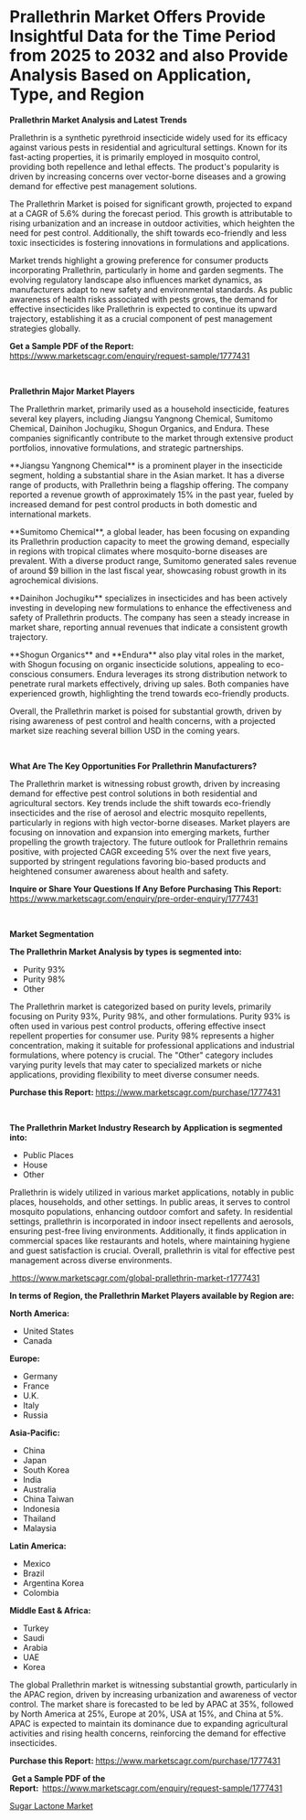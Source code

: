 <p><h1>Prallethrin Market Offers Provide Insightful Data for the Time Period from 2025 to 2032 and also Provide Analysis Based on Application, Type, and Region</h1></p><p><strong>Prallethrin Market Analysis and Latest Trends</strong></p>
<p><p>Prallethrin is a synthetic pyrethroid insecticide widely used for its efficacy against various pests in residential and agricultural settings. Known for its fast-acting properties, it is primarily employed in mosquito control, providing both repellence and lethal effects. The product's popularity is driven by increasing concerns over vector-borne diseases and a growing demand for effective pest management solutions.</p><p>The Prallethrin Market is poised for significant growth, projected to expand at a CAGR of 5.6% during the forecast period. This growth is attributable to rising urbanization and an increase in outdoor activities, which heighten the need for pest control. Additionally, the shift towards eco-friendly and less toxic insecticides is fostering innovations in formulations and applications.</p><p>Market trends highlight a growing preference for consumer products incorporating Prallethrin, particularly in home and garden segments. The evolving regulatory landscape also influences market dynamics, as manufacturers adapt to new safety and environmental standards. As public awareness of health risks associated with pests grows, the demand for effective insecticides like Prallethrin is expected to continue its upward trajectory, establishing it as a crucial component of pest management strategies globally.</p></p>
<p><strong>Get a Sample PDF of the Report:&nbsp;</strong> <a href="https://www.marketscagr.com/enquiry/request-sample/1777431?utm_campaign=2004&utm_medium=2&utm_source=Github&utm_content=ia&utm_term=01042025&utm_id=prallethrin">https://www.marketscagr.com/enquiry/request-sample/1777431</a></p>
<p>&nbsp;</p>
<p><strong>Prallethrin Major Market Players</strong></p>
<p><p>The Prallethrin market, primarily used as a household insecticide, features several key players, including Jiangsu Yangnong Chemical, Sumitomo Chemical, Dainihon Jochugiku, Shogun Organics, and Endura. These companies significantly contribute to the market through extensive product portfolios, innovative formulations, and strategic partnerships.</p><p>**Jiangsu Yangnong Chemical** is a prominent player in the insecticide segment, holding a substantial share in the Asian market. It has a diverse range of products, with Prallethrin being a flagship offering. The company reported a revenue growth of approximately 15% in the past year, fueled by increased demand for pest control products in both domestic and international markets.</p><p>**Sumitomo Chemical**, a global leader, has been focusing on expanding its Prallethrin production capacity to meet the growing demand, especially in regions with tropical climates where mosquito-borne diseases are prevalent. With a diverse product range, Sumitomo generated sales revenue of around $9 billion in the last fiscal year, showcasing robust growth in its agrochemical divisions.</p><p>**Dainihon Jochugiku** specializes in insecticides and has been actively investing in developing new formulations to enhance the effectiveness and safety of Prallethrin products. The company has seen a steady increase in market share, reporting annual revenues that indicate a consistent growth trajectory.</p><p>**Shogun Organics** and **Endura** also play vital roles in the market, with Shogun focusing on organic insecticide solutions, appealing to eco-conscious consumers. Endura leverages its strong distribution network to penetrate rural markets effectively, driving up sales. Both companies have experienced growth, highlighting the trend towards eco-friendly products.</p><p>Overall, the Prallethrin market is poised for substantial growth, driven by rising awareness of pest control and health concerns, with a projected market size reaching several billion USD in the coming years.</p></p>
<p>&nbsp;</p>
<p><strong>What Are The Key Opportunities For Prallethrin Manufacturers?</strong></p>
<p><p>The Prallethrin market is witnessing robust growth, driven by increasing demand for effective pest control solutions in both residential and agricultural sectors. Key trends include the shift towards eco-friendly insecticides and the rise of aerosol and electric mosquito repellents, particularly in regions with high vector-borne diseases. Market players are focusing on innovation and expansion into emerging markets, further propelling the growth trajectory. The future outlook for Prallethrin remains positive, with projected CAGR exceeding 5% over the next five years, supported by stringent regulations favoring bio-based products and heightened consumer awareness about health and safety.</p></p>
<p><strong>Inquire or Share Your Questions If Any Before Purchasing This Report:</strong> <a href="https://www.marketscagr.com/enquiry/pre-order-enquiry/1777431?utm_campaign=2004&utm_medium=2&utm_source=Github&utm_content=ia&utm_term=01042025&utm_id=prallethrin">https://www.marketscagr.com/enquiry/pre-order-enquiry/1777431</a></p>
<p>&nbsp;</p>
<p><strong>Market Segmentation</strong></p>
<p><strong>The Prallethrin Market Analysis by types is segmented into:</strong></p>
<p><ul><li>Purity 93%</li><li>Purity 98%</li><li>Other</li></ul></p>
<p><p>The Prallethrin market is categorized based on purity levels, primarily focusing on Purity 93%, Purity 98%, and other formulations. Purity 93% is often used in various pest control products, offering effective insect repellent properties for consumer use. Purity 98% represents a higher concentration, making it suitable for professional applications and industrial formulations, where potency is crucial. The "Other" category includes varying purity levels that may cater to specialized markets or niche applications, providing flexibility to meet diverse consumer needs.</p></p>
<p><strong>Purchase this Report:&nbsp;</strong><a href="https://www.marketscagr.com/purchase/1777431?utm_campaign=2004&utm_medium=2&utm_source=Github&utm_content=ia&utm_term=01042025&utm_id=prallethrin">https://www.marketscagr.com/purchase/1777431</a></p>
<p>&nbsp;</p>
<p><strong>The Prallethrin Market Industry Research by Application is segmented into:</strong></p>
<p><ul><li>Public Places</li><li>House</li><li>Other</li></ul></p>
<p><p>Prallethrin is widely utilized in various market applications, notably in public places, households, and other settings. In public areas, it serves to control mosquito populations, enhancing outdoor comfort and safety. In residential settings, prallethrin is incorporated in indoor insect repellents and aerosols, ensuring pest-free living environments. Additionally, it finds application in commercial spaces like restaurants and hotels, where maintaining hygiene and guest satisfaction is crucial. Overall, prallethrin is vital for effective pest management across diverse environments.</p></p>
<p><a href="https://www.marketscagr.com/global-prallethrin-market-r1777431?utm_campaign=2004&utm_medium=2&utm_source=Github&utm_content=ia&utm_term=01042025&utm_id=prallethrin">&nbsp;https://www.marketscagr.com/global-prallethrin-market-r1777431</a></p>
<p><strong>In terms of Region, the Prallethrin Market Players available by Region are:</strong></p>
<p>
    <p> <strong> North America: </strong>
        <ul>
            <li>United States</li>
            <li>Canada</li>
        </ul>
        </p> 
    <p> <strong> Europe: </strong>
        <ul>
            <li>Germany</li>
            <li>France</li>
            <li>U.K.</li>
            <li>Italy</li>
            <li>Russia</li>
        </ul>
        </p> 
    <p> <strong> Asia-Pacific: </strong>
        <ul>
            <li>China</li>
            <li>Japan</li>
            <li>South Korea</li>
            <li>India</li>
            <li>Australia</li>
            <li>China Taiwan</li>
            <li>Indonesia</li>
            <li>Thailand</li>
            <li>Malaysia</li>
        </ul>
        </p> 
    <p> <strong> Latin America: </strong>
        <ul>
            <li>Mexico</li>
            <li>Brazil</li>
            <li>Argentina Korea</li>
            <li>Colombia</li>
        </ul>
        </p> 
    <p> <strong> Middle East & Africa: </strong>
        <ul>
            <li>Turkey</li>
            <li>Saudi</li>
            <li>Arabia</li>
            <li>UAE</li>
            <li>Korea</li>
        </ul>
    </p>
    </p>
<p><p>The global Prallethrin market is witnessing substantial growth, particularly in the APAC region, driven by increasing urbanization and awareness of vector control. The market share is forecasted to be led by APAC at 35%, followed by North America at 25%, Europe at 20%, USA at 15%, and China at 5%. APAC is expected to maintain its dominance due to expanding agricultural activities and rising health concerns, reinforcing the demand for effective insecticides.</p></p>
<p><strong>Purchase this Report: </strong><a href="https://www.marketscagr.com/purchase/1777431?utm_campaign=2004&utm_medium=2&utm_source=Github&utm_content=ia&utm_term=01042025&utm_id=prallethrin">https://www.marketscagr.com/purchase/1777431</a></p>
<p>&nbsp;<strong>Get a Sample PDF of the Report:&nbsp;&nbsp;</strong><a href="https://www.marketscagr.com/enquiry/request-sample/1777431?utm_campaign=2004&utm_medium=2&utm_source=Github&utm_content=ia&utm_term=01042025&utm_id=prallethrin">https://www.marketscagr.com/enquiry/request-sample/1777431</a></p>
<p><strong></strong></p>
<p><p><a href="https://github.com/globismark/Market-Research-Report-List-6/blob/main/sugar-lactone-market.md?utm_campaign=2004&utm_medium=2&utm_source=Github&utm_content=ia&utm_term=01042025&utm_id=prallethrin">Sugar Lactone Market</a></p></p>